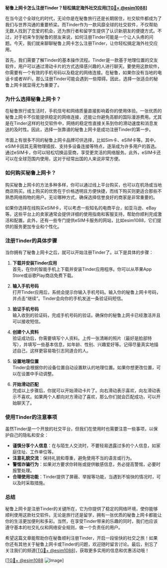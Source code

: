 **秘鲁上网卡怎么注册Tinder？轻松搞定海外社交应用[[TG💪+ @esim1088](https://t.me/s/esim1088)]**

在当今这个全球化的时代，无论你是在秘鲁旅行还是长期居住，社交软件都成为了我们与世界沟通的重要桥梁。而Tinder作为一款风靡全球的社交软件，不仅帮助无数人找到了恋爱的机会，还为旅行者和留学生提供了认识新朋友的便捷方式。不过，对于初来乍到秘鲁的朋友来说，如何注册Tinder可能是一个让人头疼的问题。今天，我们就来聊聊秘鲁上网卡怎么注册Tinder，让你轻松搞定海外社交应用。

首先，我们需要了解Tinder的基本操作流程。Tinder是一款基于地理位置的交友软件，用户可以通过滑动卡片的方式选择感兴趣的人进行聊天。要使用这款软件，你需要有一个有效的手机号码以及稳定的网络连接。在秘鲁，如果你没有当地的电话卡或者WiFi，那么注册Tinder可能会遇到一些障碍。因此，选择一张适合的秘鲁上网卡就显得尤为重要了。

### 为什么选择秘鲁上网卡？

在秘鲁旅行或生活时，手机信号和网络质量直接影响着你的使用体验。一张优质的秘鲁上网卡不仅能提供稳定的网络连接，还能让你避免高额的国际漫游费用。尤其是在Tinder这样的社交软件中，网络的稳定性直接关系到你的滑动速度和消息发送的及时性。因此，选择一张靠谱的秘鲁上网卡是成功注册Tinder的第一步。

市面上有很多不同的秘鲁上网卡品牌可供选择，比如Sim卡、eSIM卡等。其中，eSIM卡因其无需物理插拔、支持多设备连接等特点，逐渐成为许多用户的首选。通过eSIM卡，你可以轻松切换运营商，享受更灵活的网络服务。此外，eSIM卡还可以在全球范围内使用，这对于经常出国的人来说非常方便。

### 如何购买秘鲁上网卡？

购买秘鲁上网卡的方法多种多样，你可以通过线上平台购买，也可以在机场或当地商店购买。线上购买的优势在于价格透明且方便快捷，而线下购买则更适合那些不熟悉网络购物的用户。无论哪种方式，确保选择信誉良好的商家是非常重要的。

如果你选择在线购买eSIM卡，可以考虑一些知名的电商平台，如亚马逊、eBay等。这些平台上的卖家通常会提供详细的使用指南和客服支持，帮助你顺利完成激活和配置。此外，还有一些专门提供eSIM卡服务的网站，比如esim1088，它们提供的服务更加专业和个性化。

### 注册Tinder的具体步骤

当你拥有了秘鲁上网卡之后，就可以开始注册Tinder了。以下是具体的步骤：

1. **下载并安装Tinder应用**  
   首先，在你的智能手机上下载并安装Tinder应用程序。你可以从苹果App Store或谷歌Play商店免费下载。

2. **输入手机号码**  
   打开Tinder应用后，系统会提示你输入手机号码。输入你的秘鲁上网卡号码，并点击“继续”。Tinder会向你的手机发送一条验证码短信。

3. **验证手机号码**  
   输入收到的验证码，完成手机号码的验证。确保你的秘鲁上网卡已经激活并且可以接收短信。

4. **创建个人资料**  
   验证成功后，你需要填写个人资料。上传一张清晰的照片（最好是脸部特写），并填写一些基本信息，如年龄、性别、兴趣爱好等。记得尽量真实地描述自己，这样更容易吸引志同道合的人。

5. **设置地理位置**  
   Tinder会根据你的设备位置自动设置默认的地理位置。如果你想更改位置，可以在设置中手动调整。

6. **开始滑动匹配**  
   完成以上步骤后，你就可以开始滑动卡片了。向右滑动表示喜欢，向左滑动表示不喜欢。如果两个人都向对方滑动了喜欢，那么你们就会匹配成功，可以开始聊天了。

### 使用Tinder的注意事项

虽然Tinder是一个开放的社交平台，但我们在使用时也需要注意一些事项，以保护自己的隐私和安全：

- **谨慎分享个人信息**：在与陌生人交流时，不要轻易透露过多的个人信息，如家庭住址、工作单位等。
- **注意礼貌交流**：保持礼貌和尊重，避免使用不当的语言或行为。
- **警惕诈骗行为**：如果对方要求你转账或提供敏感信息，务必提高警惕，必要时报警处理。
- **合理使用功能**：Tinder提供了屏蔽、举报等功能，当遇到不愉快的情况时，可以及时采取措施。

### 总结

秘鲁上网卡是注册Tinder的关键所在，它为你提供了稳定的网络环境，使你能够顺利使用这款社交软件。无论是旅行还是留学，拥有一张优质的秘鲁上网卡都能让你的生活更加便利和多彩。当然，在享受Tinder带来的乐趣的同时，我们也应该遵守基本的社交礼仪和网络安全规则，做一个负责任的用户。

希望这篇文章能帮助你在秘鲁顺利注册Tinder，开启一段愉快的社交之旅！如果你还有其他关于秘鲁上网卡或Tinder的问题，欢迎随时留言讨论。最后，别忘了关注我们的频道[[TG💪+ @esim1088](https://t.me/s/esim1088)]，获取更多实用的信息和优惠活动哦！

[[TG💪+ @esim1088](https://t.me/s/esim1088) ![Image](https://i.postimg.cc/4NQfJmqS/Snipaste-2025-05-13-00-14-12.png)]
